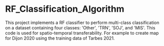 # RF_Classification_Algorithm
This project implements a RF classifier  to perform multi-class classification on a dataset containing four classes: 'Other', 'TRN', 'SOJ', and 'MIS'.  This code is used for spatio-temporal transferability. For example to create map for Dijon 2020 using the training data of Tarbes 2021.
